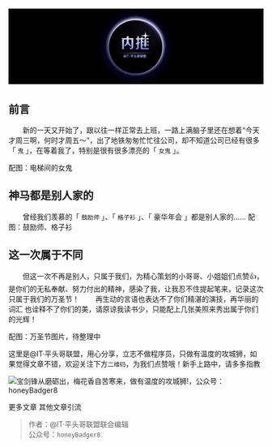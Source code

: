 # 

![本文由@IT·平头哥联盟-首席填坑官(苏南)分享，公众号：honeyBadger8](./_banner/banner01.png)
## 前言
　　新的一天又开始了，跟以往一样正常去上班，一路上满脑子里还在想着“今天才周三啊，何时才周五～”，出了地铁匆匆忙忙往公司，却不知道公司已经有很多「 `鬼` 」，在等着我了，特别是很有很多漂亮的「 `女鬼` 」。

配图：电梯间的女鬼

## 神马都是别人家的

　　曾经我们羡慕的「 `鼓励师` 」、「 `格子衫` 」、「 豪华年会 」都是别人家的……
配图：鼓励师、格子衫

## 这一次属于不同
　　但这一次不再是别人，只属于我们，为精心策划的小哥哥、小姐姐们点赞👍，是你们的无私奉献、努力付出的精神，感染了我，让我忍不住提起笔来，记录这次只属于我们的万圣节！
　　再生动的言语也表达不了你们精湛的演技，再华丽的词汇 也诠释不了你们的美，请原谅我读书少，只能配上几张美照来秀出属于你们的光辉！

配图：万圣节图片，待整理中

这里是@IT·平头哥联盟，用心分享，立志不做程序员，只做有温度的攻城狮，如果觉得文章不错，欢迎关注下方`二维码`，为我们点赞哦！新手上路中，请多多指教

![宝剑锋从磨砺出，梅花香自苦寒来，做有温度的攻城狮!，公众号：honeyBadger8](https://honeybadger8.github.io/blog/frontends/_banner/card.gif)

更多文章
其他文章引流

> 作者：@IT·平头哥联盟联合编辑<br/>
> 公众号：`honeyBadger8`






